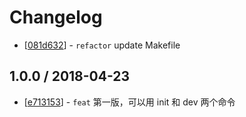 # Changelog 

  * [[081d632](http://github.com/lewis617/render-react-components/commit/081d6325a9c05bba0dba9caeeef1f9e6410e145c)] - `refactor` update Makefile 

## 1.0.0 / 2018-04-23 

  * [[e713153](http://github.com/lewis617/render-react-components/commit/e7131537ac3417a3348ee826caaa8d3d6771ae3a)] - `feat` 第一版，可以用 init 和 dev 两个命令 
